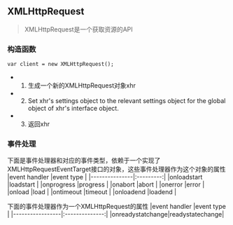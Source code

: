 ## XMLHttpRequest

> XMLHttpRequest是一个获取资源的API

### 构造函数
```
var client = new XMLHttpRequest();
```
- 1. 生成一个新的XMLHttpRequest对象xhr
- 2. Set xhr's settings object to the relevant settings object for the global object of xhr's interface object.
- 3. 返回xhr

### 事件处理
下面是事件处理器和对应的事件类型，依赖于一个实现了XMLHttpRequestEventTarget接口的对象，这些事件处理器作为这个对象的属性
|event handler  |event type |
|---------------|:---------:|
|onloadstart	|loadstart	|
|onprogress		|progress	|
|onabort		|abort		|
|onerror		|error		|
|onload			|load		|
|ontimeout		|timeout	|
|onloadend		|loadend	|

下面的事件处理器作为一个XMLHttpRequest的属性
|event handler	  |event type	   |
|-----------------|:--------------:|
|onreadystatchange|readystatechange|
